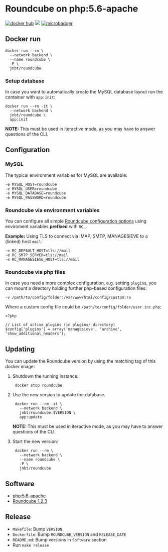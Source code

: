# Roundcube on php:5.6-apache

[![docker hub](https://img.shields.io/badge/docker-image-blue.svg?style=flat)](https://registry.hub.docker.com/u/jnbt/roundcube/)
[![](https://images.microbadger.com/badges/version/jnbt/roundcube.svg)](https://registry.hub.docker.com/u/jnbt/roundcube/)
[![microbadger](https://images.microbadger.com/badges/image/jnbt/roundcube.svg)](https://microbadger.com/images/jnbt/roundcube)

## Docker run

    docker run --rm \
      --network backend \
      --name roundcube \
      -P \
      jnbt/roundcube

### Setup database

In case you want to automatically create the MySQL database layout run the container with `app:init`:

    docker run --rm -it \
      --network backend \
      jnbt/roundcube \
      app:init

**NOTE:** This must be used in iteractive mode, as you may have to answer questions of the CLI.

## Configuration

### MySQL

The typical environment variables for MySQL are available:

```
-e MYSQL_HOST=roundcube
-e MYSQL_USER=roundcube
-e MYSQL_DATABASE=roundcube
-e MYSQL_PASSWORD=roundcube
```

### Roundcube via environment variables

You can configure all simple [Roundcube configuration options](https://github.com/roundcube/roundcubemail/wiki/Configuration)
using enviroment variables **prefixed** with `RC_`.

**Example:** Using TLS to connect via IMAP, SMTP, MANAGESIEVE to a (linked) host `mail`:

```
-e RC_DEFAULT_HOST=tls://mail
-e RC_SMTP_SERVER=tls://mail
-e RC_MANAGESIEVE_HOST=tls://mail
```

### Roundcube via php files

In case you need a more complex configuration, e.g. setting `plugins`,
you can mount a directory holding further php-based configuration files:

```
-v /path/to/config/folder:/var/www/html/config/custom:ro
```

Where a custom config file could be `/path/to/config/folder/user.inc.php`:

```
<?php

// List of active plugins (in plugins/ directory)
$config['plugins'] = array('managesieve', 'archive', 'show_additional_headers');
```

## Updating

You can update the Roundcube version by using the matching tag of this docker image:

1. Shutdown the running instance:

    	docker stop roundcube

2. Use the new version to update the database.

	    docker run --rm -it \
	      --network backend \
	      jnbt/roundcube:$VERSION \
	      app:update

    **NOTE:** This must be used in iteractive mode, as you may have to answer questions of the CLI.


3. Start the new version:

	    docker run --rm \
	      --network backend \
	      --name roundcube \
	      -P \
	      jnbt/roundcube


## Software

* [php:5.6-apache](https://hub.docker.com/_/php/)
* [Roundcube 1.2.3](https://roundcube.net)

## Release

* `Makefile`: Bump `VERSION`
* `Dockerfile`: Bump `ROUNDCUBE_VERSION` and `RELEASE_DATE`
* `README.md`: Bump versions in `Software` section
* Run `make release`
